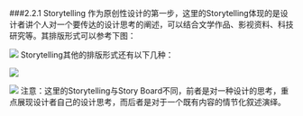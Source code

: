 ###2.2.1 Storytelling
作为原创性设计的第一步，这里的Storytelling体现的是设计者讲个人对一个要传达的设计思考的阐述，可以结合文学作品、影视资料、科技研究等。其排版形式可以参考下图：





![](http://kitpic.makebi.net/ixd/2_1.jpg)
Storytelling其他的排版形式还有以下几种：

![](http://kitpic.makebi.net/ixd/2_4_2.jpg)

![](http://kitpic.makebi.net/ixd/2_2.jpg)
注意：这里的Storytelling与Story Board不同，前者是对一种设计的思考，重点展现设计者自己的设计思考，而后者是对于一个既有内容的情节化叙述演绎。
